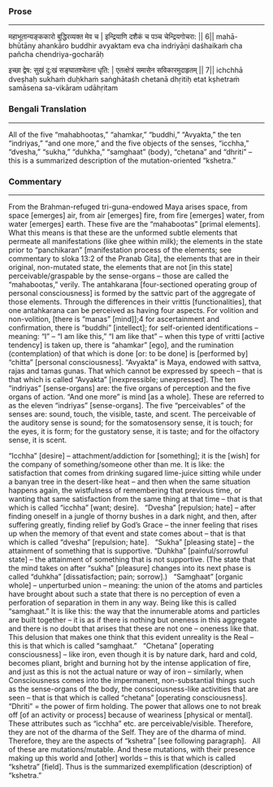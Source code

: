 ### Prose 
 --- 
महाभूतान्यङ्ककारो बुद्धिरव्यक्त मेव च |
इन्द्रियाणि दशैकं च पञ्च चेन्द्रियगोचरा: || 6||
mahā-bhūtāny ahankāro buddhir avyaktam eva cha
indriyāṇi daśhaikaṁ cha pañcha chendriya-gocharāḥ

इच्छा द्वेष: सुखं दु:खं सङ्घातश्चेतना धृति: |
एतत्क्षेत्रं समासेन सविकारमुदाहृतम् || 7||
ichchhā dveṣhaḥ sukhaṁ duḥkhaṁ saṅghātaśh chetanā dhṛitiḥ
etat kṣhetraṁ samāsena sa-vikāram udāhṛitam

### Bengali Translation 
 --- 
All of the five “mahabhootas,” “ahamkar,” “buddhi,” “Avyakta,” the ten “indriyas,” “and one more,” and the five objects of the senses, “icchha,” “dvesha,” “sukha,” “duhkha,” “samghaat” (body), “chetana” and “dhriti” – this is a summarized description of the mutation-oriented “kshetra.”

### Commentary 
 --- 
From the Brahman-refuged tri-guna-endowed Maya arises space, from space [emerges] air, from air [emerges] fire, from fire [emerges] water, from water [emerges] earth. These five are the “mahabootas” [primal elements]. What this means is that these are the unformed subtle elements that permeate all manifestations (like ghee within milk); the elements in the state prior to “panchikaran” [manifestation process of the elements; see commentary to sloka 13:2 of the Pranab Gita], the elements that are in their original, non-mutated state, the elements that are not [in this state] perceivable/graspable by the sense-organs – those are called the “mahabootas,” verily. The antahkarana [four-sectioned operating group of personal consciousness] is formed by the sattvic part of the aggregate of those elements. Through the differences in their vrittis [functionalities], that one antahkarana can be perceived as having four aspects. For volition and non-volition, [there is “manas” [mind]];4 for ascertainment and confirmation, there is “buddhi” [intellect]; for self-oriented identifications – meaning: “I” – “I am like this,” “I am like that” – when this type of vritti [active tendency] is taken up, there is “ahamkar” [ego], and the rumination (contemplation) of that which is done [or: to be done] is [performed by] “chitta” [personal consciousness]. “Avyakta” is Maya, endowed with sattva, rajas and tamas gunas. That which cannot be expressed by speech – that is that which is called “Avyakta” [inexpressible; unexpressed]. The ten “indriyas” [sense-organs] are: the five organs of perception and the five organs of action. “And one more” is mind [as a whole]. These are referred to as the eleven “indriyas” [sense-organs]. The five “perceivables” of the senses are: sound, touch, the visible, taste, and scent. The perceivable of the auditory sense is sound; for the somatosensory sense, it is touch; for the eyes, it is form; for the gustatory sense, it is taste; and for the olfactory sense, it is scent.

“Icchha” [desire] – attachment/addiction for [something]; it is the [wish] for the company of something/someone other than me. It is like: the satisfaction that comes from drinking sugared lime-juice sitting while under a banyan tree in the desert-like heat – and then when the same situation happens again, the wistfulness of remembering that previous time, or wanting that same satisfaction from the same thing at that time – that is that which is called “icchha” [want; desire].
 
“Dvesha” [repulsion; hate] – after finding oneself in a jungle of thorny bushes in a dark night, and then, after suffering greatly, finding relief by God’s Grace – the inner feeling that rises up when the memory of that event and state comes about – that is that which is called “dvesha” [repulsion; hate].
 
“Sukha” [pleasing state] – the attainment of something that is supportive. “Duhkha” [painful/sorrowful state] – the attainment of something that is not supportive. (The state that the mind takes on after “sukha” [pleasure] changes into its next phase is called “duhkha” [dissatisfaction; pain; sorrow].)
 
“Samghaat” [organic whole] – unperturbed union – meaning: the union of the atoms and particles have brought about such a state that there is no perception of even a perforation of separation in them in any way. Being like this is called “samghaat.” It is like this: the way that the innumerable atoms and particles are built together – it is as if there is nothing but oneness in this aggregate and there is no doubt that arises that these are not one – oneness like that. This delusion that makes one think that this evident unreality is the Real – this is that which is called “samghaat.”
 
“Chetana” [operating consciousness] – like iron, even though it is by nature dark, hard and cold, becomes pliant, bright and burning hot by the intense application of fire, and just as this is not the actual nature or way of iron – similarly, when Consciousness comes into the impermanent, non-substantial things such as the sense-organs of the body, the consciousness-like activities that are seen – that is that which is called “chetana” [operating consciousness].
 
“Dhriti” = the power of firm holding. The power that allows one to not break off [of an activity or process] because of weariness [physical or mental]. These attributes such as “icchha” etc. are perceivable/visible. Therefore, they are not of the dharma of the Self. They are of the dharma of mind. Therefore, they are the aspects of “kshetra” [see following paragraph].
 
All of these are mutations/mutable. And these mutations, with their presence making up this world and [other] worlds – this is that which is called “kshetra” [field]. Thus is the summarized exemplification (description) of “kshetra.”